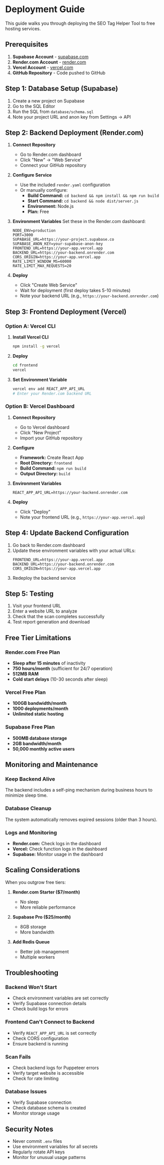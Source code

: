 # Deployment Guide

This guide walks you through deploying the SEO Tag Helper Tool to free hosting services.

## Prerequisites

1. **Supabase Account** - [supabase.com](https://supabase.com)
2. **Render.com Account** - [render.com](https://render.com)
3. **Vercel Account** - [vercel.com](https://vercel.com)
4. **GitHub Repository** - Code pushed to GitHub

## Step 1: Database Setup (Supabase)

1. Create a new project on Supabase
2. Go to the SQL Editor
3. Run the SQL from `database/schema.sql`
4. Note your project URL and anon key from Settings → API

## Step 2: Backend Deployment (Render.com)

1. **Connect Repository**
   - Go to Render.com dashboard
   - Click "New" → "Web Service"
   - Connect your GitHub repository

2. **Configure Service**
   - Use the included `render.yaml` configuration
   - Or manually configure:
     - **Build Command:** `cd backend && npm install && npm run build`
     - **Start Command:** `cd backend && node dist/server.js`
     - **Environment:** Node.js
     - **Plan:** Free

3. **Environment Variables**
   Set these in the Render.com dashboard:
   ```
   NODE_ENV=production
   PORT=3000
   SUPABASE_URL=https://your-project.supabase.co
   SUPABASE_ANON_KEY=your-supabase-anon-key
   FRONTEND_URL=https://your-app.vercel.app
   BACKEND_URL=https://your-backend.onrender.com
   CORS_ORIGIN=https://your-app.vercel.app
   RATE_LIMIT_WINDOW_MS=60000
   RATE_LIMIT_MAX_REQUESTS=20
   ```

4. **Deploy**
   - Click "Create Web Service"
   - Wait for deployment (first deploy takes 5-10 minutes)
   - Note your backend URL (e.g., `https://your-backend.onrender.com`)

## Step 3: Frontend Deployment (Vercel)

### Option A: Vercel CLI

1. **Install Vercel CLI**
   ```bash
   npm install -g vercel
   ```

2. **Deploy**
   ```bash
   cd frontend
   vercel
   ```

3. **Set Environment Variable**
   ```bash
   vercel env add REACT_APP_API_URL
   # Enter your Render.com backend URL
   ```

### Option B: Vercel Dashboard

1. **Connect Repository**
   - Go to Vercel dashboard
   - Click "New Project"
   - Import your GitHub repository

2. **Configure**
   - **Framework:** Create React App
   - **Root Directory:** `frontend`
   - **Build Command:** `npm run build`
   - **Output Directory:** `build`

3. **Environment Variables**
   ```
   REACT_APP_API_URL=https://your-backend.onrender.com
   ```

4. **Deploy**
   - Click "Deploy"
   - Note your frontend URL (e.g., `https://your-app.vercel.app`)

## Step 4: Update Backend Configuration

1. Go back to Render.com dashboard
2. Update these environment variables with your actual URLs:
   ```
   FRONTEND_URL=https://your-app.vercel.app
   BACKEND_URL=https://your-backend.onrender.com
   CORS_ORIGIN=https://your-app.vercel.app
   ```
3. Redeploy the backend service

## Step 5: Testing

1. Visit your frontend URL
2. Enter a website URL to analyze
3. Check that the scan completes successfully
4. Test report generation and download

## Free Tier Limitations

### Render.com Free Plan
- **Sleep after 15 minutes** of inactivity
- **750 hours/month** (sufficient for 24/7 operation)
- **512MB RAM** 
- **Cold start delays** (10-30 seconds after sleep)

### Vercel Free Plan
- **100GB bandwidth/month**
- **1000 deployments/month**
- **Unlimited static hosting**

### Supabase Free Plan
- **500MB database storage**
- **2GB bandwidth/month**
- **50,000 monthly active users**

## Monitoring and Maintenance

### Keep Backend Alive
The backend includes a self-ping mechanism during business hours to minimize sleep time.

### Database Cleanup
The system automatically removes expired sessions (older than 3 hours).

### Logs and Monitoring
- **Render.com:** Check logs in the dashboard
- **Vercel:** Check function logs in the dashboard
- **Supabase:** Monitor usage in the dashboard

## Scaling Considerations

When you outgrow free tiers:

1. **Render.com Starter ($7/month)**
   - No sleep
   - More reliable performance

2. **Supabase Pro ($25/month)**
   - 8GB storage
   - More bandwidth

3. **Add Redis Queue**
   - Better job management
   - Multiple workers

## Troubleshooting

### Backend Won't Start
- Check environment variables are set correctly
- Verify Supabase connection details
- Check build logs for errors

### Frontend Can't Connect to Backend
- Verify `REACT_APP_API_URL` is set correctly
- Check CORS configuration
- Ensure backend is running

### Scan Fails
- Check backend logs for Puppeteer errors
- Verify target website is accessible
- Check for rate limiting

### Database Issues
- Verify Supabase connection
- Check database schema is created
- Monitor storage usage

## Security Notes

- Never commit `.env` files
- Use environment variables for all secrets
- Regularly rotate API keys
- Monitor for unusual usage patterns